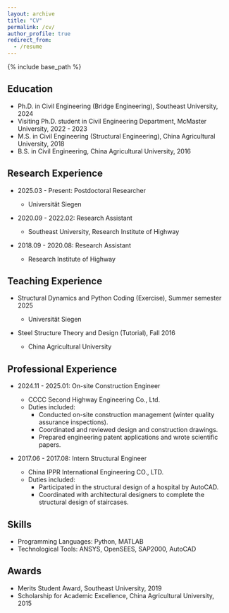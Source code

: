 ```yaml
---
layout: archive
title: "CV"
permalink: /cv/
author_profile: true
redirect_from:
  - /resume
---
```


{% include base_path %}

Education
------
* Ph.D. in Civil Engineering (Bridge Engineering), Southeast University, 2024
* Visiting Ph.D. student in Civil Engineering Department, McMaster University, 2022 - 2023
* M.S. in Civil Engineering (Structural Engineering), China Agricultural University, 2018
* B.S. in Civil Engineering, China Agricultural University, 2016

Research Experience
------
* 2025.03 - Present: Postdoctoral Researcher
  * Universität Siegen

* 2020.09 - 2022.02: Research Assistant
  * Southeast University, Research Institute of Highway

* 2018.09 - 2020.08: Research Assistant
  * Research Institute of Highway

Teaching Experience
------
* Structural Dynamics and Python Coding (Exercise), Summer semester 2025
  * Universität Siegen

* Steel Structure Theory and Design (Tutorial), Fall 2016
  * China Agricultural University

Professional Experience
------
* 2024.11 - 2025.01: On-site Construction Engineer
  * CCCC Second Highway Engineering Co., Ltd. 
  * Duties included:
    * Conducted on-site construction management (winter quality assurance inspections).
    * Coordinated and reviewed design and construction drawings.
    * Prepared engineering patent applications and wrote scientific papers.

* 2017.06 - 2017.08: Intern Structural Engineer
  * China IPPR International Engineering CO., LTD. 
  * Duties included:
    * Participated in the structural design of a hospital by AutoCAD.
    * Coordinated with architectural designers to complete the structural design of staircases.

Skills
------
* Programming Languages: Python, MATLAB
* Technological Tools: ANSYS, OpenSEES, SAP2000, AutoCAD

Awards
------
* Merits Student Award, Southeast University, 2019
* Scholarship for Academic Excellence, China Agricultural University, 2015
